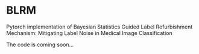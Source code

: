# BLRM
Pytorch implementation of Bayesian Statistics Guided Label Refurbishment Mechanism: Mitigating Label Noise in Medical Image Classification

The code is coming soon...
